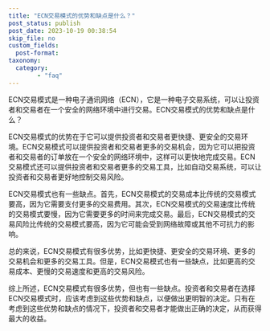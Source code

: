 ```yaml
---
title: "ECN交易模式的优势和缺点是什么？"
post_status: publish
post_date: 2023-10-19 00:38:54
skip_file: no
custom_fields: 
  post-format: 
taxonomy:
  category:
        - "faq"
---
```


ECN交易模式是一种电子通讯网络（ECN），它是一种电子交易系统，可以让投资者和交易者在一个安全的网络环境中进行交易。ECN交易模式的优势和缺点是什么？

ECN交易模式的优势在于它可以提供投资者和交易者更快捷、更安全的交易环境。ECN交易模式可以提供投资者和交易者更多的交易机会，因为它可以把投资者和交易者的订单放在一个安全的网络环境中，这样可以更快地完成交易。ECN交易模式还可以提供投资者和交易者更多的交易工具，比如自动交易系统，可以让投资者和交易者更好地控制交易风险。

ECN交易模式也有一些缺点。首先，ECN交易模式的交易成本比传统的交易模式要高，因为它需要支付更多的交易费用。其次，ECN交易模式的交易速度比传统的交易模式要慢，因为它需要更多的时间来完成交易。最后，ECN交易模式的交易风险比传统的交易模式要高，因为它可能会受到网络故障或其他不可抗力的影响。

总的来说，ECN交易模式有很多优势，比如更快捷、更安全的交易环境、更多的交易机会和更多的交易工具。但是，ECN交易模式也有一些缺点，比如更高的交易成本、更慢的交易速度和更高的交易风险。

综上所述，ECN交易模式有很多优势，但也有一些缺点。投资者和交易者在选择ECN交易模式时，应该考虑到这些优势和缺点，以便做出更明智的决定。只有在考虑到这些优势和缺点的情况下，投资者和交易者才能做出正确的决定，从而获得最大的收益。
